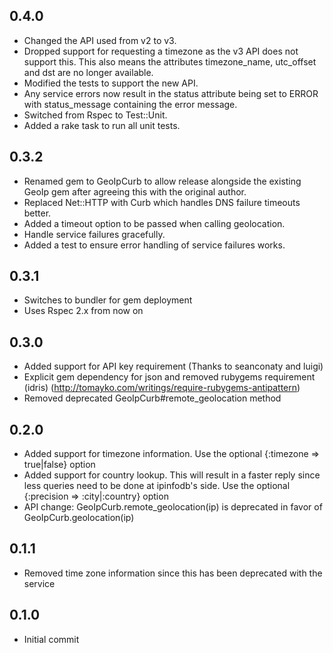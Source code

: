 ## 0.4.0

* Changed the API used from v2 to v3.
* Dropped support for requesting a timezone as the v3 API does not support this.
  This also means the attributes timezone_name, utc_offset and dst are no longer
  available.
* Modified the tests to support the new API.
* Any service errors now result in the status attribute being set to ERROR with
  status_message containing the error message.
* Switched from Rspec to Test::Unit.
* Added a rake task to run all unit tests.

## 0.3.2

* Renamed gem to GeoIpCurb to allow release alongside the existing GeoIp gem after agreeing this with the original author.
* Replaced Net::HTTP with Curb which handles DNS failure timeouts better.
* Added a timeout option to be passed when calling geolocation.
* Handle service failures gracefully.
* Added a test to ensure error handling of service failures works.

## 0.3.1

* Switches to bundler for gem deployment
* Uses Rspec 2.x from now on

## 0.3.0

* Added support for API key requirement (Thanks to seanconaty and luigi)
* Explicit gem dependency for json and removed rubygems requirement (idris) (http://tomayko.com/writings/require-rubygems-antipattern)
* Removed deprecated GeoIpCurb#remote_geolocation method

## 0.2.0

* Added support for timezone information. Use the optional {:timezone => true|false} option
* Added support for country lookup. This will result in a faster reply since less queries need
  to be done at ipinfodb's side. Use the optional {:precision => :city|:country} option
* API change: GeoIpCurb.remote_geolocation(ip) is deprecated in favor of GeoIpCurb.geolocation(ip)

## 0.1.1

* Removed time zone information since this has been deprecated with the service

## 0.1.0

* Initial commit
